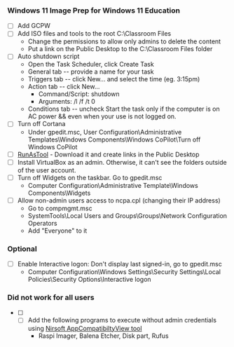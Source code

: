 ### Windows 11 Image Prep for Windows 11 Education

- [ ] Add GCPW
- [ ] Add ISO files and tools to the root C:\Classroom Files
    - Change the permissions to allow only admins to delete the content
    - Put a link on the Public Desktop to the C:\Classroom Files folder
- [ ] Auto shutdown script
    - Open the Task Scheduler, click Create Task
    - General tab -- provide a name for your task
    - Triggers tab -- click New... and select the time (eg. 3:15pm)
    - Action tab -- click New... 
        - Command/Script:     shutdown
        - Arguments:          /l /f /t 0
    - Conditions tab -- uncheck Start the task only if the computer is on AC power && even when your use is not logged on.
- [ ] Turn off Cortana
    - Under gpedit.msc, User Configuration\Administrative Templates\Windows Components\Windows CoPilot\Turn off Windows CoPilot
- [ ] [RunAsTool](https://www.sordum.org/8727/runastool-v1-5/) - Download it and create links in the Public Desktop
- [ ] Install VirtualBox as an admin. Otherwise, it can't see the folders outside of the user account.
- [ ] Turn off Widgets on the taskbar. Go to gpedit.msc
    - Computer Configuration\Administrative Template\Windows Components\Widgets
- [ ] Allow non-admin users access to ncpa.cpl (changing their IP address)
    - Go to compmgmt.msc
    - SystemTools\Local Users and Groups\Groups\Network Configuration Operators
    - Add "Everyone" to it

### Optional
- [ ] Enable Interactive logon: Don't display last signed-in, go to gpedit.msc
    - Computer Configuration\Windows Settings\Security Settings\Local Policies\Security Options\Interactive logon

### Did not work for all users
-[ ] - [ ] Add the following programs to execute without admin credentials using [Nirsoft AppCompatibiltyView tool](https://www.nirsoft.net/articles/run_application_without_elevation.html)
    - Raspi Imager, Balena Etcher, Disk part, Rufus
